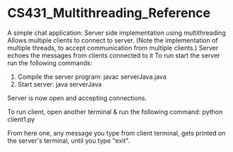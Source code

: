 # CS431_Multithreading_Reference
A simple chat application: Server side implementation using multithreading
Allows multiple clients to connect to server. (Note the implementation of multiple threads, to accept communication from multiple clients.)
Server echoes the messages from clients connected to it
To run start the server run the following commands:

1. Compile the server program:
  javac serverJava.java 
2. Start server:
  java serverJava
  
Server is now open and accepting connections.
  
To run client, open another terminal & run the following command:
python client1.py 

From here one, any message you type from client terminal, gets printed on the server's terminal, until you type "exit". 





